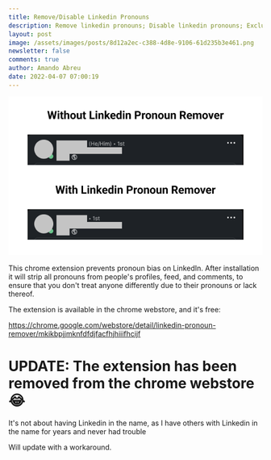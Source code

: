 ```yaml
---
title: Remove/Disable Linkedin Pronouns
description: Remove linkedin pronouns; Disable linkedin pronouns; Exclude linkedin pronouns
layout: post
image: /assets/images/posts/8d12a2ec-c388-4d8e-9106-61d235b3e461.png
newsletter: false
comments: true
author: Amando Abreu
date: 2022-04-07 07:00:19
---
```

![](/assets/images/posts/8d12a2ec-c388-4d8e-9106-61d235b3e461.png)

This chrome extension prevents pronoun bias on LinkedIn. After installation it will strip all pronouns from people's profiles, feed, and comments, to ensure that you don't treat anyone differently due to their pronouns or lack thereof.

The extension is available in the chrome webstore, and it's free:

<https://chrome.google.com/webstore/detail/linkedin-pronoun-remover/mkikbpjjmknfdfdjfacfhjhiiifhcijf>


# UPDATE: The extension has been removed from the chrome webstore 😂 

It's not about having Linkedin in the name, as I have others with Linkedin in the name for years and never had trouble

Will update with a workaround.